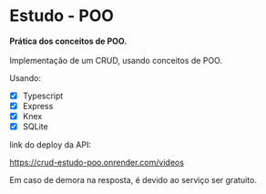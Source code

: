 # Estudo - POO 

<strong>Prática dos conceitos de POO.</strong>
<br><br>
Implementação de um CRUD, usando conceitos de POO.

Usando:
- [x] Typescript
- [x] Express
- [x] Knex
- [x] SQLite

link do deploy da API:

https://crud-estudo-poo.onrender.com/videos

Em caso de demora na resposta, é devido ao serviço ser gratuito.

